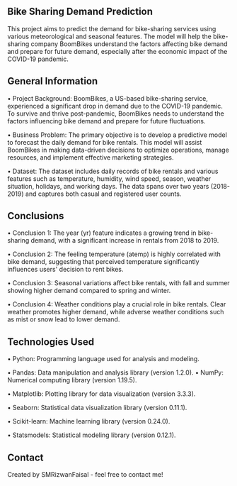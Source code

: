 ## Bike Sharing Demand Prediction

This project aims to predict the demand for bike-sharing services using various meteorological and seasonal features. The model will help the bike-sharing company BoomBikes understand the factors affecting bike demand and prepare for future demand, especially after the economic impact of the COVID-19 pandemic.

## General Information

•	Project Background: BoomBikes, a US-based bike-sharing service, experienced a significant drop in demand due to the COVID-19 pandemic. To survive and thrive post-pandemic, BoomBikes needs to understand the factors influencing bike demand and prepare for future fluctuations.
	
•	Business Problem: The primary objective is to develop a predictive model to forecast the daily demand for bike rentals. This model will assist BoomBikes in making data-driven decisions to optimize operations, manage resources, and implement effective marketing strategies.
	
•	Dataset: The dataset includes daily records of bike rentals and various features such as temperature, humidity, wind speed, season, weather situation, holidays, and working days. The data spans over two years (2018-2019) and captures both casual and registered user counts.

## Conclusions
	
•	Conclusion 1: The year (yr) feature indicates a growing trend in bike-sharing demand, with a significant increase in rentals from 2018 to 2019.
	
•	Conclusion 2: The feeling temperature (atemp) is highly correlated with bike demand, suggesting that perceived temperature significantly influences users' decision to rent bikes.
	
•	Conclusion 3: Seasonal variations affect bike rentals, with fall and summer showing higher demand compared to spring and winter.
	
•	Conclusion 4: Weather conditions play a crucial role in bike rentals. Clear weather promotes higher demand, while adverse weather conditions such as mist or snow lead to lower demand.

## Technologies Used
	
•	Python: Programming language used for analysis and modeling.
	
•	Pandas: Data manipulation and analysis library (version 1.2.0).
•	NumPy: Numerical computing library (version 1.19.5).
	
•	Matplotlib: Plotting library for data visualization (version 3.3.3).
	
•	Seaborn: Statistical data visualization library (version 0.11.1).
	
•	Scikit-learn: Machine learning library (version 0.24.0).
	
•	Statsmodels: Statistical modeling library (version 0.12.1).

## Contact
Created by SMRizwanFaisal - feel free to contact me!
